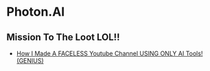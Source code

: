 # Photon.AI
## Mission To The Loot LOL!!
- [How I Made A FACELESS Youtube Channel USING ONLY AI Tools! (GENIUS)](https://youtu.be/s7shTnvNndw)
